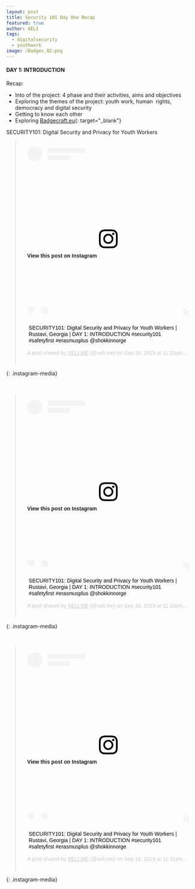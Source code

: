 ```yaml
---
layout: post
title: Security 101 Day One Recap
featured: true
author: XELI
tags:
  - digitalsecurity
  - youthwork
image: /Badges_02.png
---
```


#### DAY 1: INTRODUCTION

Recap:

* Into of the project: 4 phase and their activities, aims and objectives
* Exploring the themes of the project: youth work, human&nbsp; rights, democracy and digital security
* Getting to know each other
* Exploring [Badgecraft.eu](Badgecraft.eu){: target="_blank"}

SECURITY101: Digital Security and Privacy for Youth Workers

> <div style="padding:16px;">
>               <div style=" display: flex; flex-direction: row; align-items: center;">
>                 <div style="background-color: #F4F4F4; border-radius: 50%; flex-grow: 0; height: 40px; margin-right: 14px; width: 40px;">&nbsp;</div>
>                 <div style="display: flex; flex-direction: column; flex-grow: 1; justify-content: center;">
>                   <div style=" background-color: #F4F4F4; border-radius: 4px; flex-grow: 0; height: 14px; margin-bottom: 6px; width: 100px;">&nbsp;</div>
>                   <div style=" background-color: #F4F4F4; border-radius: 4px; flex-grow: 0; height: 14px; width: 60px;">&nbsp;</div>
>                 </div>
>               </div>
>               <div style="padding: 19% 0;">&nbsp;</div>
>               <div style="display:block; height:50px; margin:0 auto 12px; width:50px;"><a style=" background:#FFFFFF; line-height:0; padding:0 0; text-align:center; text-decoration:none; width:100%;" target="_blank" href="https://www.instagram.com/p/B2e3hHeBWPn/?utm_source=ig_embed&amp;utm_campaign=loading"><svg width="50px" height="50px" viewbox="0 0 60 60" version="1.1" xmlns="https://www.w3.org/2000/svg" xmlns:xlink="https://www.w3.org/1999/xlink"><g stroke="none" stroke-width="1" fill="none" fill-rule="evenodd"><g transform="translate(-511.000000, -20.000000)" fill="#000000"><g><path d="M556.869,30.41 C554.814,30.41 553.148,32.076 553.148,34.131 C553.148,36.186 554.814,37.852 556.869,37.852 C558.924,37.852 560.59,36.186 560.59,34.131 C560.59,32.076 558.924,30.41 556.869,30.41 M541,60.657 C535.114,60.657 530.342,55.887 530.342,50 C530.342,44.114 535.114,39.342 541,39.342 C546.887,39.342 551.658,44.114 551.658,50 C551.658,55.887 546.887,60.657 541,60.657 M541,33.886 C532.1,33.886 524.886,41.1 524.886,50 C524.886,58.899 532.1,66.113 541,66.113 C549.9,66.113 557.115,58.899 557.115,50 C557.115,41.1 549.9,33.886 541,33.886 M565.378,62.101 C565.244,65.022 564.756,66.606 564.346,67.663 C563.803,69.06 563.154,70.057 562.106,71.106 C561.058,72.155 560.06,72.803 558.662,73.347 C557.607,73.757 556.021,74.244 553.102,74.378 C549.944,74.521 548.997,74.552 541,74.552 C533.003,74.552 532.056,74.521 528.898,74.378 C525.979,74.244 524.393,73.757 523.338,73.347 C521.94,72.803 520.942,72.155 519.894,71.106 C518.846,70.057 518.197,69.06 517.654,67.663 C517.244,66.606 516.755,65.022 516.623,62.101 C516.479,58.943 516.448,57.996 516.448,50 C516.448,42.003 516.479,41.056 516.623,37.899 C516.755,34.978 517.244,33.391 517.654,32.338 C518.197,30.938 518.846,29.942 519.894,28.894 C520.942,27.846 521.94,27.196 523.338,26.654 C524.393,26.244 525.979,25.756 528.898,25.623 C532.057,25.479 533.004,25.448 541,25.448 C548.997,25.448 549.943,25.479 553.102,25.623 C556.021,25.756 557.607,26.244 558.662,26.654 C560.06,27.196 561.058,27.846 562.106,28.894 C563.154,29.942 563.803,30.938 564.346,32.338 C564.756,33.391 565.244,34.978 565.378,37.899 C565.522,41.056 565.552,42.003 565.552,50 C565.552,57.996 565.522,58.943 565.378,62.101 M570.82,37.631 C570.674,34.438 570.167,32.258 569.425,30.349 C568.659,28.377 567.633,26.702 565.965,25.035 C564.297,23.368 562.623,22.342 560.652,21.575 C558.743,20.834 556.562,20.326 553.369,20.18 C550.169,20.033 549.148,20 541,20 C532.853,20 531.831,20.033 528.631,20.18 C525.438,20.326 523.257,20.834 521.349,21.575 C519.376,22.342 517.703,23.368 516.035,25.035 C514.368,26.702 513.342,28.377 512.574,30.349 C511.834,32.258 511.326,34.438 511.181,37.631 C511.035,40.831 511,41.851 511,50 C511,58.147 511.035,59.17 511.181,62.369 C511.326,65.562 511.834,67.743 512.574,69.651 C513.342,71.625 514.368,73.296 516.035,74.965 C517.703,76.634 519.376,77.658 521.349,78.425 C523.257,79.167 525.438,79.673 528.631,79.82 C531.831,79.965 532.853,80.001 541,80.001 C549.148,80.001 550.169,79.965 553.369,79.82 C556.562,79.673 558.743,79.167 560.652,78.425 C562.623,77.658 564.297,76.634 565.965,74.965 C567.633,73.296 568.659,71.625 569.425,69.651 C570.167,67.743 570.674,65.562 570.82,62.369 C570.966,59.17 571,58.147 571,50 C571,41.851 570.966,40.831 570.82,37.631" /></g></g></g></svg></a></div>
>               <div style="padding-top: 8px;">
>                 <div style=" color:#3897f0; font-family:Arial,sans-serif; font-size:14px; font-style:normal; font-weight:550; line-height:18px;"><a style=" background:#FFFFFF; line-height:0; padding:0 0; text-align:center; text-decoration:none; width:100%;" target="_blank" href="https://www.instagram.com/p/B2e3hHeBWPn/?utm_source=ig_embed&amp;utm_campaign=loading">View this post on Instagram</a></div>
>               </div>
>               <div style="padding: 12.5% 0;">&nbsp;</div>
>               <div style="display: flex; flex-direction: row; margin-bottom: 14px; align-items: center;">
>                 <div>
>                   <div style="background-color: #F4F4F4; border-radius: 50%; height: 12.5px; width: 12.5px; transform: translateX(0px) translateY(7px);">&nbsp;</div>
>                   <div style="background-color: #F4F4F4; height: 12.5px; transform: rotate(-45deg) translateX(3px) translateY(1px); width: 12.5px; flex-grow: 0; margin-right: 14px; margin-left: 2px;">&nbsp;</div>
>                   <div style="background-color: #F4F4F4; border-radius: 50%; height: 12.5px; width: 12.5px; transform: translateX(9px) translateY(-18px);">&nbsp;</div>
>                 </div>
>                 <div style="margin-left: 8px;">
>                   <div style=" background-color: #F4F4F4; border-radius: 50%; flex-grow: 0; height: 20px; width: 20px;">&nbsp;</div>
>                   <div style=" width: 0; height: 0; border-top: 2px solid transparent; border-left: 6px solid #f4f4f4; border-bottom: 2px solid transparent; transform: translateX(16px) translateY(-4px) rotate(30deg)">&nbsp;</div>
>                 </div>
>                 <div style="margin-left: auto;">
>                   <div style=" width: 0px; border-top: 8px solid #F4F4F4; border-right: 8px solid transparent; transform: translateY(16px);">&nbsp;</div>
>                   <div style=" background-color: #F4F4F4; flex-grow: 0; height: 12px; width: 16px; transform: translateY(-4px);">&nbsp;</div>
>                   <div style=" width: 0; height: 0; border-top: 8px solid #F4F4F4; border-left: 8px solid transparent; transform: translateY(-4px) translateX(8px);">&nbsp;</div>
>                 </div>
>               </div>
>               <p style=" margin:8px 0 0 0; padding:0 4px;"><a style=" color:#000; font-family:Arial,sans-serif; font-size:14px; font-style:normal; font-weight:normal; line-height:17px; text-decoration:none; word-wrap:break-word;" target="_blank" href="https://www.instagram.com/p/B2e3hHeBWPn/?utm_source=ig_embed&amp;utm_campaign=loading">SECURITY101: Digital Security and Privacy for Youth Workers | Rustavi, Georgia | DAY 1: INTRODUCTION #security101 #safetyfirst #erasmusplus @shokkinnorge</a></p>
>               <p style=" color:#c9c8cd; font-family:Arial,sans-serif; font-size:14px; line-height:17px; margin-bottom:0; margin-top:8px; overflow:hidden; padding:8px 0 7px; text-align:center; text-overflow:ellipsis; white-space:nowrap;">A post shared by <a style=" color:#c9c8cd; font-family:Arial,sans-serif; font-size:14px; font-style:normal; font-weight:normal; line-height:17px;" target="_blank" href="https://www.instagram.com/xeli.me/?utm_source=ig_embed&amp;utm_campaign=loading"> XELI.ME</a> (@xeli.me) on <time style=" font-family:Arial,sans-serif; font-size:14px; line-height:17px;" datetime="2019-09-16T18:33:52+00:00">Sep 16, 2019 at 11:33am PDT</time></p>
>             </div>
{: .instagram-media}

&nbsp;

<script async="" src="//www.instagram.com/embed.js"></script>

> <div style="padding:16px;">
>               <div style=" display: flex; flex-direction: row; align-items: center;">
>                 <div style="background-color: #F4F4F4; border-radius: 50%; flex-grow: 0; height: 40px; margin-right: 14px; width: 40px;">&nbsp;</div>
>                 <div style="display: flex; flex-direction: column; flex-grow: 1; justify-content: center;">
>                   <div style=" background-color: #F4F4F4; border-radius: 4px; flex-grow: 0; height: 14px; margin-bottom: 6px; width: 100px;">&nbsp;</div>
>                   <div style=" background-color: #F4F4F4; border-radius: 4px; flex-grow: 0; height: 14px; width: 60px;">&nbsp;</div>
>                 </div>
>               </div>
>               <div style="padding: 19% 0;">&nbsp;</div>
>               <div style="display:block; height:50px; margin:0 auto 12px; width:50px;"><a style=" background:#FFFFFF; line-height:0; padding:0 0; text-align:center; text-decoration:none; width:100%;" target="_blank" href="https://www.instagram.com/p/B2e3dg9B-Hi/?utm_source=ig_embed&amp;utm_campaign=loading"><svg width="50px" height="50px" viewbox="0 0 60 60" version="1.1" xmlns="https://www.w3.org/2000/svg" xmlns:xlink="https://www.w3.org/1999/xlink"><g stroke="none" stroke-width="1" fill="none" fill-rule="evenodd"><g transform="translate(-511.000000, -20.000000)" fill="#000000"><g><path d="M556.869,30.41 C554.814,30.41 553.148,32.076 553.148,34.131 C553.148,36.186 554.814,37.852 556.869,37.852 C558.924,37.852 560.59,36.186 560.59,34.131 C560.59,32.076 558.924,30.41 556.869,30.41 M541,60.657 C535.114,60.657 530.342,55.887 530.342,50 C530.342,44.114 535.114,39.342 541,39.342 C546.887,39.342 551.658,44.114 551.658,50 C551.658,55.887 546.887,60.657 541,60.657 M541,33.886 C532.1,33.886 524.886,41.1 524.886,50 C524.886,58.899 532.1,66.113 541,66.113 C549.9,66.113 557.115,58.899 557.115,50 C557.115,41.1 549.9,33.886 541,33.886 M565.378,62.101 C565.244,65.022 564.756,66.606 564.346,67.663 C563.803,69.06 563.154,70.057 562.106,71.106 C561.058,72.155 560.06,72.803 558.662,73.347 C557.607,73.757 556.021,74.244 553.102,74.378 C549.944,74.521 548.997,74.552 541,74.552 C533.003,74.552 532.056,74.521 528.898,74.378 C525.979,74.244 524.393,73.757 523.338,73.347 C521.94,72.803 520.942,72.155 519.894,71.106 C518.846,70.057 518.197,69.06 517.654,67.663 C517.244,66.606 516.755,65.022 516.623,62.101 C516.479,58.943 516.448,57.996 516.448,50 C516.448,42.003 516.479,41.056 516.623,37.899 C516.755,34.978 517.244,33.391 517.654,32.338 C518.197,30.938 518.846,29.942 519.894,28.894 C520.942,27.846 521.94,27.196 523.338,26.654 C524.393,26.244 525.979,25.756 528.898,25.623 C532.057,25.479 533.004,25.448 541,25.448 C548.997,25.448 549.943,25.479 553.102,25.623 C556.021,25.756 557.607,26.244 558.662,26.654 C560.06,27.196 561.058,27.846 562.106,28.894 C563.154,29.942 563.803,30.938 564.346,32.338 C564.756,33.391 565.244,34.978 565.378,37.899 C565.522,41.056 565.552,42.003 565.552,50 C565.552,57.996 565.522,58.943 565.378,62.101 M570.82,37.631 C570.674,34.438 570.167,32.258 569.425,30.349 C568.659,28.377 567.633,26.702 565.965,25.035 C564.297,23.368 562.623,22.342 560.652,21.575 C558.743,20.834 556.562,20.326 553.369,20.18 C550.169,20.033 549.148,20 541,20 C532.853,20 531.831,20.033 528.631,20.18 C525.438,20.326 523.257,20.834 521.349,21.575 C519.376,22.342 517.703,23.368 516.035,25.035 C514.368,26.702 513.342,28.377 512.574,30.349 C511.834,32.258 511.326,34.438 511.181,37.631 C511.035,40.831 511,41.851 511,50 C511,58.147 511.035,59.17 511.181,62.369 C511.326,65.562 511.834,67.743 512.574,69.651 C513.342,71.625 514.368,73.296 516.035,74.965 C517.703,76.634 519.376,77.658 521.349,78.425 C523.257,79.167 525.438,79.673 528.631,79.82 C531.831,79.965 532.853,80.001 541,80.001 C549.148,80.001 550.169,79.965 553.369,79.82 C556.562,79.673 558.743,79.167 560.652,78.425 C562.623,77.658 564.297,76.634 565.965,74.965 C567.633,73.296 568.659,71.625 569.425,69.651 C570.167,67.743 570.674,65.562 570.82,62.369 C570.966,59.17 571,58.147 571,50 C571,41.851 570.966,40.831 570.82,37.631" /></g></g></g></svg></a></div>
>               <div style="padding-top: 8px;">
>                 <div style=" color:#3897f0; font-family:Arial,sans-serif; font-size:14px; font-style:normal; font-weight:550; line-height:18px;"><a style=" background:#FFFFFF; line-height:0; padding:0 0; text-align:center; text-decoration:none; width:100%;" target="_blank" href="https://www.instagram.com/p/B2e3dg9B-Hi/?utm_source=ig_embed&amp;utm_campaign=loading">View this post on Instagram</a></div>
>               </div>
>               <div style="padding: 12.5% 0;">&nbsp;</div>
>               <div style="display: flex; flex-direction: row; margin-bottom: 14px; align-items: center;">
>                 <div>
>                   <div style="background-color: #F4F4F4; border-radius: 50%; height: 12.5px; width: 12.5px; transform: translateX(0px) translateY(7px);">&nbsp;</div>
>                   <div style="background-color: #F4F4F4; height: 12.5px; transform: rotate(-45deg) translateX(3px) translateY(1px); width: 12.5px; flex-grow: 0; margin-right: 14px; margin-left: 2px;">&nbsp;</div>
>                   <div style="background-color: #F4F4F4; border-radius: 50%; height: 12.5px; width: 12.5px; transform: translateX(9px) translateY(-18px);">&nbsp;</div>
>                 </div>
>                 <div style="margin-left: 8px;">
>                   <div style=" background-color: #F4F4F4; border-radius: 50%; flex-grow: 0; height: 20px; width: 20px;">&nbsp;</div>
>                   <div style=" width: 0; height: 0; border-top: 2px solid transparent; border-left: 6px solid #f4f4f4; border-bottom: 2px solid transparent; transform: translateX(16px) translateY(-4px) rotate(30deg)">&nbsp;</div>
>                 </div>
>                 <div style="margin-left: auto;">
>                   <div style=" width: 0px; border-top: 8px solid #F4F4F4; border-right: 8px solid transparent; transform: translateY(16px);">&nbsp;</div>
>                   <div style=" background-color: #F4F4F4; flex-grow: 0; height: 12px; width: 16px; transform: translateY(-4px);">&nbsp;</div>
>                   <div style=" width: 0; height: 0; border-top: 8px solid #F4F4F4; border-left: 8px solid transparent; transform: translateY(-4px) translateX(8px);">&nbsp;</div>
>                 </div>
>               </div>
>               <p style=" margin:8px 0 0 0; padding:0 4px;"><a style=" color:#000; font-family:Arial,sans-serif; font-size:14px; font-style:normal; font-weight:normal; line-height:17px; text-decoration:none; word-wrap:break-word;" target="_blank" href="https://www.instagram.com/p/B2e3dg9B-Hi/?utm_source=ig_embed&amp;utm_campaign=loading">SECURITY101: Digital Security and Privacy for Youth Workers | Rustavi, Georgia | DAY 1: INTRODUCTION #security101 #safetyfirst #erasmusplus @shokkinnorge</a></p>
>               <p style=" color:#c9c8cd; font-family:Arial,sans-serif; font-size:14px; line-height:17px; margin-bottom:0; margin-top:8px; overflow:hidden; padding:8px 0 7px; text-align:center; text-overflow:ellipsis; white-space:nowrap;">A post shared by <a style=" color:#c9c8cd; font-family:Arial,sans-serif; font-size:14px; font-style:normal; font-weight:normal; line-height:17px;" target="_blank" href="https://www.instagram.com/xeli.me/?utm_source=ig_embed&amp;utm_campaign=loading"> XELI.ME</a> (@xeli.me) on <time style=" font-family:Arial,sans-serif; font-size:14px; line-height:17px;" datetime="2019-09-16T18:33:22+00:00">Sep 16, 2019 at 11:33am PDT</time></p>
>             </div>
{: .instagram-media}

&nbsp;

<script async="" src="//www.instagram.com/embed.js"></script>

> <div style="padding:16px;">
>               <div style=" display: flex; flex-direction: row; align-items: center;">
>                 <div style="background-color: #F4F4F4; border-radius: 50%; flex-grow: 0; height: 40px; margin-right: 14px; width: 40px;">&nbsp;</div>
>                 <div style="display: flex; flex-direction: column; flex-grow: 1; justify-content: center;">
>                   <div style=" background-color: #F4F4F4; border-radius: 4px; flex-grow: 0; height: 14px; margin-bottom: 6px; width: 100px;">&nbsp;</div>
>                   <div style=" background-color: #F4F4F4; border-radius: 4px; flex-grow: 0; height: 14px; width: 60px;">&nbsp;</div>
>                 </div>
>               </div>
>               <div style="padding: 19% 0;">&nbsp;</div>
>               <div style="display:block; height:50px; margin:0 auto 12px; width:50px;"><a style=" background:#FFFFFF; line-height:0; padding:0 0; text-align:center; text-decoration:none; width:100%;" target="_blank" href="https://www.instagram.com/p/B2e3P-HhMOf/?utm_source=ig_embed&amp;utm_campaign=loading"><svg width="50px" height="50px" viewbox="0 0 60 60" version="1.1" xmlns="https://www.w3.org/2000/svg" xmlns:xlink="https://www.w3.org/1999/xlink"><g stroke="none" stroke-width="1" fill="none" fill-rule="evenodd"><g transform="translate(-511.000000, -20.000000)" fill="#000000"><g><path d="M556.869,30.41 C554.814,30.41 553.148,32.076 553.148,34.131 C553.148,36.186 554.814,37.852 556.869,37.852 C558.924,37.852 560.59,36.186 560.59,34.131 C560.59,32.076 558.924,30.41 556.869,30.41 M541,60.657 C535.114,60.657 530.342,55.887 530.342,50 C530.342,44.114 535.114,39.342 541,39.342 C546.887,39.342 551.658,44.114 551.658,50 C551.658,55.887 546.887,60.657 541,60.657 M541,33.886 C532.1,33.886 524.886,41.1 524.886,50 C524.886,58.899 532.1,66.113 541,66.113 C549.9,66.113 557.115,58.899 557.115,50 C557.115,41.1 549.9,33.886 541,33.886 M565.378,62.101 C565.244,65.022 564.756,66.606 564.346,67.663 C563.803,69.06 563.154,70.057 562.106,71.106 C561.058,72.155 560.06,72.803 558.662,73.347 C557.607,73.757 556.021,74.244 553.102,74.378 C549.944,74.521 548.997,74.552 541,74.552 C533.003,74.552 532.056,74.521 528.898,74.378 C525.979,74.244 524.393,73.757 523.338,73.347 C521.94,72.803 520.942,72.155 519.894,71.106 C518.846,70.057 518.197,69.06 517.654,67.663 C517.244,66.606 516.755,65.022 516.623,62.101 C516.479,58.943 516.448,57.996 516.448,50 C516.448,42.003 516.479,41.056 516.623,37.899 C516.755,34.978 517.244,33.391 517.654,32.338 C518.197,30.938 518.846,29.942 519.894,28.894 C520.942,27.846 521.94,27.196 523.338,26.654 C524.393,26.244 525.979,25.756 528.898,25.623 C532.057,25.479 533.004,25.448 541,25.448 C548.997,25.448 549.943,25.479 553.102,25.623 C556.021,25.756 557.607,26.244 558.662,26.654 C560.06,27.196 561.058,27.846 562.106,28.894 C563.154,29.942 563.803,30.938 564.346,32.338 C564.756,33.391 565.244,34.978 565.378,37.899 C565.522,41.056 565.552,42.003 565.552,50 C565.552,57.996 565.522,58.943 565.378,62.101 M570.82,37.631 C570.674,34.438 570.167,32.258 569.425,30.349 C568.659,28.377 567.633,26.702 565.965,25.035 C564.297,23.368 562.623,22.342 560.652,21.575 C558.743,20.834 556.562,20.326 553.369,20.18 C550.169,20.033 549.148,20 541,20 C532.853,20 531.831,20.033 528.631,20.18 C525.438,20.326 523.257,20.834 521.349,21.575 C519.376,22.342 517.703,23.368 516.035,25.035 C514.368,26.702 513.342,28.377 512.574,30.349 C511.834,32.258 511.326,34.438 511.181,37.631 C511.035,40.831 511,41.851 511,50 C511,58.147 511.035,59.17 511.181,62.369 C511.326,65.562 511.834,67.743 512.574,69.651 C513.342,71.625 514.368,73.296 516.035,74.965 C517.703,76.634 519.376,77.658 521.349,78.425 C523.257,79.167 525.438,79.673 528.631,79.82 C531.831,79.965 532.853,80.001 541,80.001 C549.148,80.001 550.169,79.965 553.369,79.82 C556.562,79.673 558.743,79.167 560.652,78.425 C562.623,77.658 564.297,76.634 565.965,74.965 C567.633,73.296 568.659,71.625 569.425,69.651 C570.167,67.743 570.674,65.562 570.82,62.369 C570.966,59.17 571,58.147 571,50 C571,41.851 570.966,40.831 570.82,37.631" /></g></g></g></svg></a></div>
>               <div style="padding-top: 8px;">
>                 <div style=" color:#3897f0; font-family:Arial,sans-serif; font-size:14px; font-style:normal; font-weight:550; line-height:18px;"><a style=" background:#FFFFFF; line-height:0; padding:0 0; text-align:center; text-decoration:none; width:100%;" target="_blank" href="https://www.instagram.com/p/B2e3P-HhMOf/?utm_source=ig_embed&amp;utm_campaign=loading">View this post on Instagram</a></div>
>               </div>
>               <div style="padding: 12.5% 0;">&nbsp;</div>
>               <div style="display: flex; flex-direction: row; margin-bottom: 14px; align-items: center;">
>                 <div>
>                   <div style="background-color: #F4F4F4; border-radius: 50%; height: 12.5px; width: 12.5px; transform: translateX(0px) translateY(7px);">&nbsp;</div>
>                   <div style="background-color: #F4F4F4; height: 12.5px; transform: rotate(-45deg) translateX(3px) translateY(1px); width: 12.5px; flex-grow: 0; margin-right: 14px; margin-left: 2px;">&nbsp;</div>
>                   <div style="background-color: #F4F4F4; border-radius: 50%; height: 12.5px; width: 12.5px; transform: translateX(9px) translateY(-18px);">&nbsp;</div>
>                 </div>
>                 <div style="margin-left: 8px;">
>                   <div style=" background-color: #F4F4F4; border-radius: 50%; flex-grow: 0; height: 20px; width: 20px;">&nbsp;</div>
>                   <div style=" width: 0; height: 0; border-top: 2px solid transparent; border-left: 6px solid #f4f4f4; border-bottom: 2px solid transparent; transform: translateX(16px) translateY(-4px) rotate(30deg)">&nbsp;</div>
>                 </div>
>                 <div style="margin-left: auto;">
>                   <div style=" width: 0px; border-top: 8px solid #F4F4F4; border-right: 8px solid transparent; transform: translateY(16px);">&nbsp;</div>
>                   <div style=" background-color: #F4F4F4; flex-grow: 0; height: 12px; width: 16px; transform: translateY(-4px);">&nbsp;</div>
>                   <div style=" width: 0; height: 0; border-top: 8px solid #F4F4F4; border-left: 8px solid transparent; transform: translateY(-4px) translateX(8px);">&nbsp;</div>
>                 </div>
>               </div>
>               <p style=" margin:8px 0 0 0; padding:0 4px;"><a style=" color:#000; font-family:Arial,sans-serif; font-size:14px; font-style:normal; font-weight:normal; line-height:17px; text-decoration:none; word-wrap:break-word;" target="_blank" href="https://www.instagram.com/p/B2e3P-HhMOf/?utm_source=ig_embed&amp;utm_campaign=loading">SECURITY101: Digital Security and Privacy for Youth Workers | Rustavi, Georgia | DAY 1: INTRODUCTION #security101 #safetyfirst #erasmusplus @shokkinnorge</a></p>
>               <p style=" color:#c9c8cd; font-family:Arial,sans-serif; font-size:14px; line-height:17px; margin-bottom:0; margin-top:8px; overflow:hidden; padding:8px 0 7px; text-align:center; text-overflow:ellipsis; white-space:nowrap;">A post shared by <a style=" color:#c9c8cd; font-family:Arial,sans-serif; font-size:14px; font-style:normal; font-weight:normal; line-height:17px;" target="_blank" href="https://www.instagram.com/xeli.me/?utm_source=ig_embed&amp;utm_campaign=loading"> XELI.ME</a> (@xeli.me) on <time style=" font-family:Arial,sans-serif; font-size:14px; line-height:17px;" datetime="2019-09-16T18:31:31+00:00">Sep 16, 2019 at 11:31am PDT</time></p>
>             </div>
{: .instagram-media}

<script async="" src="//www.instagram.com/embed.js"></script>